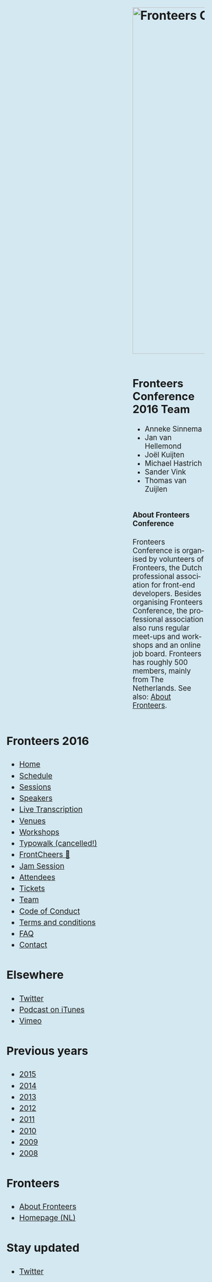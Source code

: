<!DOCTYPE html>
<!-- Handcrafted with ❤️, by Krijn -->
<html lang="nl">
 <head>
  <meta charset="utf-8">
  <title lang="en">Fronteers Conference 2016 Team · Fronteers</title>
  <meta name="viewport" content="width=device-width,initial-scale=1">
  <link rel="stylesheet" href="/_css/fronteers.css?v=2023">
  <link rel="icon" href="/favicon.ico">
  <link rel="alternate" type="application/rss+xml" href="http://feeds.feedburner.com/FronteersWeblog" title="Fronteers weblog">
  <link rel="alternate" type="application/rss+xml" href="http://feeds.feedburner.com/FronteersWeblogLaatsteReacties" title="Fronteers weblog: laatste reacties">
  <link rel="alternate" type="application/rss+xml" href="http://feeds.feedburner.com/FronteersBijeenkomsten" title="Fronteers bijeenkomsten">
  <link rel="alternate" type="application/rss+xml" href="http://feeds.feedburner.com/FronteersVacaturebank" title="Fronteers vacaturebank">
  <link rel="alternate" type="application/rss+xml" href="http://feeds.feedburner.com/FronteersWorkshops" title="Fronteers workshops">
  <link rel="me" href="https://front-end.social/@fronteers">
  <link rel="alternate" type="application/rss+xml" href="http://feeds.feedburner.com/FronteersCongres" title="Fronteers conference">
  <link rel="shortlink" href="http://frnt.rs/p1654">
  <style>
   /* Fronteers 2014 styling */
   #main { margin: 0 3em 0 21em; }
   #submenu { max-width: 19em; top: 10em; left: 2em; }
    #submenu h2, #submenu ul li { margin-right: 2em; margin-left: 0; }
    #submenu ul li { padding-left: 0; }
    #submenu div { margin-bottom: 2em; font-size: 1.25em; line-height: 1.5; }
    #submenu ul li.mark { background-image: url(/_css/img/marker-left.png); margin-right: 0; background-position: 100% 9px; }
   div.section { overflow: auto; }
   div.section * + h2 { margin-top: 2.4em; }
   div.section * + h3 { margin-top: 2.4em; }
   div.section h2 + h3 { margin-top: 10px; }
   div.section * + h4 { margin-top: 1.5em; }
   div.section p + p { margin-top: 1em; }
   div.section p.figure:last-child { margin-top: 2rem; margin-bottom: -3rem; }
   div.section iframe { margin: 1em 0 !important; }
   .section { font-size: 1.2em; }
   .speaker-section { overflow: hidden; }
   html { background: #d4e8f1; }
   h1 a { background: transparent; padding: 0; }
    h1 img { display: block; }
   div.section { border-top: 0; }
   @media all and (max-width: 55em) {
    #main { margin: 0 3em 0 21em; }
    #submenu { position: absolute; -webkit-columns: 1; -moz-columns: 1; columns: 1; margin: 2em 2em 0 0; }
   }
   @media all and (max-width: 37em) {
    #main { margin: 0; }
    #submenu { width: 100%; max-width: 100%; position: static; }
     #submenu h2, #submenu ul li { margin-left: 2em; }
   }
  </style>
 </head>
 <body id="fronteers-nl">
  <div id="container">
   <div id="main">
    <h1><a href="/congres/2016"><img src="/_img/congres/2016/fronteers16.png" width="806" alt="Fronteers Conference October 6-7, Amsterdam"></a></h1>
    <div class="section" lang="en">
     <h2>Fronteers Conference 2016 Team</h2>
     <ul>
      <li>Anneke Sinnema</li>
      <li>Jan van Hellemond</li>
      <li>Joël Kuijten</li>
      <li>Michael Hastrich</li>
      <li>Sander Vink</li>
      <li>Thomas van Zuijlen</li>
     </ul>
    </div>
    <div class="section odd" lang="en">
     <h4>About Fronteers Conference</h4>
     <p>Fronteers Conference is organised by volunteers of Fronteers, the Dutch professional association for front-end developers. Besides organising Fronteers Conference, the professional association also runs regular meet-ups and workshops and an online job board. Fronteers has roughly 500 members, mainly from The Netherlands. See also: <a href="/about">About Fronteers</a>.</p>
    </div>
   </div>
   <div id="submenu">
    <div id="conference-menu" lang="en">
     <h2>Fronteers 2016</h2>
     <ul>
      <li><a href="/congres/2016">Home</a></li>
      <li><a href="/congres/2016/schedule" title="Fronteers Conference 2016 Schedule">Schedule</a></li>
      <li><a href="/congres/2016/sessions" title="Fronteers Conference 2016 Sessions">Sessions</a></li>
      <li><a href="/congres/2016/speakers" title="Fronteers Conference 2016 Speakers">Speakers</a></li>
      <li><a href="/congres/2016/live-transcription" title="Live Talk Transcription at Fronteers Conference 2016">Live Transcription</a></li>
      <li><a href="/congres/2016/venue" title="Fronteers Conference 2016 Venues">Venues</a></li>
      <li><a href="/congres/2016/workshops" title="Fronteers Conference 2016 Workshops">Workshops</a></li>
      <li><a href="/congres/2016/fronteers-2016-typowalk" title="Fronteers Conference 2016 Typowalk">Typowalk (cancelled!)</a></li>
      <li><a href="/congres/2016/frontcheers">FrontCheers 🎉</a></li>
      <li><a href="/congres/2016/jam-session" title="Fronteers Conference 2016 Jam Session">Jam Session</a></li>
      <li><a href="/congres/2016/attendees" title="Fronteers Conference 2016 Attendees">Attendees</a></li>
      <li><a href="/congres/2016/tickets" title="Fronteers Conference 2016 Tickets">Tickets</a></li>
      <li class="current"><a href="/congres/2016/team" title="Fronteers Conference 2016 Team" class="current">Team</a></li>
      <li><a href="/congres/2016/code-of-conduct" title="Fronteers Conference 2016 Code of Conduct">Code of Conduct</a></li>
      <li><a href="/congres/2016/terms-and-conditions" title="Fronteers Conference 2016 Terms and conditions">Terms and conditions</a></li>
      <li><a href="/congres/2016/faq" title="Frequently Asked Questions regarding ticket sales">FAQ</a></li>
      <li><a href="/congres/2016/contact" title="Fronteers Conference 2016 Contact">Contact</a></li>
     </ul>
    </div>
    <div lang="en">
     <h2>Elsewhere</h2>
     <ul>
      <li><a href="https://twitter.com/FronteersConf">Twitter</a></li>
      <li><a href="https://itunes.apple.com/nl/podcast/fronteers-videos/id1136212068?l=en">Podcast on iTunes</a></li>
      <li><a href="https://vimeo.com/fronteers/videos">Vimeo</a></li>
     </ul>
    </div>
    <div lang="en">
     <h2>Previous years</h2>
     <ul>
      <li><a href="/congres/2015">2015</a></li>
      <li><a href="/congres/2014">2014</a></li>
      <li><a href="/congres/2013">2013</a></li>
      <li><a href="/congres/2012">2012</a></li>
      <li><a href="/congres/2011">2011</a></li>
      <li><a href="/congres/2010">2010</a></li>
      <li><a href="/congres/2009">2009</a></li>
      <li><a href="/congres/2008">2008</a></li>
     </ul>
    </div>
    <div lang="en">
     <h2>Fronteers</h2>
     <ul>
      <li><a href="/about">About Fronteers</a></li>
      <li><a href="/">Homepage (NL)</a></li>
     </ul>
    </div>
    <div id="feeds" lang="en">
     <h2>Stay updated</h2>
     <ul>
      <li><a href="https://twitter.com/FronteersConf">Twitter</a></li>
     </ul>
    </div>
   </div>
  </div>
  <script>
   (function() {
    "use strict";
    var i, j, tellCSS;
    var antiSpamElements = document.querySelectorAll && document.querySelectorAll('.spam-check');
    if (antiSpamElements) {
     for (i = 0; i < antiSpamElements.length; i++) {
      antiSpamElements[i].value = 'Nee';
      antiSpamElements[i].parentNode.style.display = 'none';
     }
    }
    var lis = document.querySelectorAll && document.querySelectorAll('li.current');
    if (lis) {
     var markers = [];
     for (i = 0; i < lis.length; i++) {
      var li = lis[i], ul = li.parentNode, top = li.offsetTop;
      if (ul.parentNode.tagName.toLowerCase() == 'li') {
       ul = ul.parentNode.parentNode;
      }
      var marker = document.createElement('li'), as = ul.querySelectorAll('a'), a;
      markers.push({
       top: top,
       marker: marker,
       mark: function(element) {
        this.marker.style.webkitTransform = this.marker.style.mozTransform = this.marker.style.msTransform = this.marker.style.transform = 'translateY(' + (element.offsetTop - this.top) + 'px)';
       },
       unmark: function() {
        this.marker.style.webkitTransform = this.marker.style.mozTransform = this.marker.style.msTransform = this.marker.style.transform = 'translateY(0)';
       }
      });
      for (j = 0; j < as.length; j++) {
       a = as[j];
       a.setAttribute('marker', i);
       a.onmouseover = a.onfocus = function() {
        markers[this.getAttribute('marker')].mark(this.parentNode);
       };
       a.onmouseout = a.onblur = function() {
        markers[this.getAttribute('marker')].unmark();
       };
       a.onclick = function() {
        markers[this.getAttribute('marker')].unmark = function(){};
       }
      }
      marker.innerHTML = '<span>​</span>';
      marker.className = 'mark';
      marker.style.top = top + 'px';
      ul.appendChild(marker);
     }
     tellCSS = true;
    }
    if (tellCSS) {
     document.documentElement.className = 'js-enabled';
    }
   })();
  </script>
 </body>
</html>
